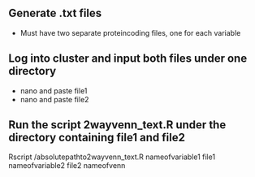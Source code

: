 ## Generate .txt files 
- Must have two separate proteincoding files, one for each variable

## Log into cluster and input both files under one directory
- nano and paste file1
- nano and paste file2

## Run the script 2wayvenn_text.R under the directory containing file1 and file2
Rscript /absolutepathto2wayvenn_text.R  nameofvariable1  file1  nameofvariable2  file2  nameofvenn
